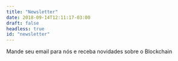 ```yaml
---
title: "Newsletter"
date: 2018-09-14T12:11:17-03:00
draft: false
headless: true
id: "newsletter"
---
```


Mande seu email para nós e receba novidades sobre o Blockchain
